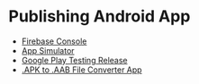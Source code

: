 # Publishing Android App

- [Firebase Console](https://console.firebase.google.com/u/0/project/home-automation-336c0/database/home-automation-336c0-default-rtdb/data/~2FA~2FB~2FC~2FSwitch)
- [App Simulator](https://appetize.io/app/iqol3ip3p4wlzbiolilwnrv6tu?device=pixel4&osVersion=11.0&scale=75)
- [Google Play Testing Release](https://play.google.com/console/u/0/developers/6021388616258769103/app/4972884009396476836/tracks/4701482398952066460/releases/2/prepare)
- [.APK to .AAB File Converter App](https://play.google.com/store/apps/details?id=com.techbajao.apktoaab&hl=en_IN&gl=US)
